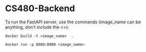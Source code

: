 # CS480-Backend
To run the FastAPI server, use the commands (image_name can be anything, don't include the <>):

```docker build -t <image_name>  .```

```docker run -p 8000:8000 <image_name>```

